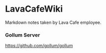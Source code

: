 # LavaCafeWiki
Markdown notes taken by Lava Cafe employee.

### Gollum Server
https://github.com/gollum/gollum

